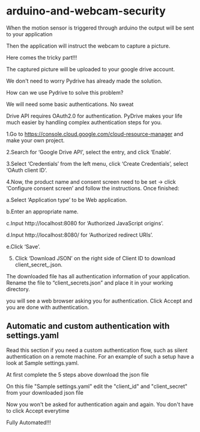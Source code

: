 # arduino-and-webcam-security

When the motion sensor is triggered through arduino the output will be sent to your application

Then the application will instruct the webcam to capture a picture.

Here comes the tricky part!!!

The captured picture will be uploaded to your google drive account.

We don't need to worry Pydrive has already made the solution.

How can we use Pydrive to solve this problem?

We will need some basic authentications. No sweat

Drive API requires OAuth2.0 for authentication. PyDrive makes your life much easier by handling complex authentication steps for you.

1.Go to https://console.cloud.google.com/cloud-resource-manager and make your own project.

2.Search for ‘Google Drive API’, select the entry, and click ‘Enable’.

3.Select ‘Credentials’ from the left menu, click ‘Create Credentials’, select ‘OAuth client ID’.

4.Now, the product name and consent screen need to be set -> click ‘Configure consent screen’ and follow the instructions. Once finished:

  a.Select ‘Application type’ to be Web application.
  
  b.Enter an appropriate name.
  
  c.Input http://localhost:8080 for ‘Authorized JavaScript origins’.
  
  d.Input http://localhost:8080/ for ‘Authorized redirect URIs’.
  
  e.Click ‘Save’.
  
5. Click ‘Download JSON’ on the right side of Client ID to download client_secret_<really long ID>.json.

The downloaded file has all authentication information of your application. Rename the file to “client_secrets.json” and place it in your working directory.

you will see a web browser asking you for authentication. Click Accept and you are done with authentication.

## Automatic and custom authentication with settings.yaml

Read this section if you need a custom authentication flow, such as silent authentication on a remote machine. For an example of such a setup have a look at Sample settings.yaml.

At first complete the 5 steps above download the json file

On this file "Sample settings.yaml" edit the "client_id" and "client_secret" from your downloaded json file

Now you won't be asked  for authentication again and again. You don't have to click Accept everytime

Fully Automated!!!
